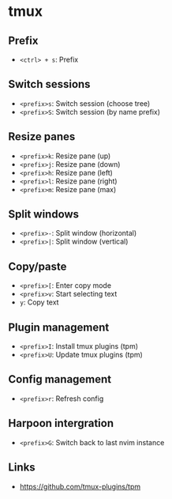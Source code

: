 # tmux

## Prefix

- `<ctrl> + s`: Prefix

## Switch sessions

- `<prefix>s`: Switch session (choose tree)
- `<prefix>S`: Switch session (by name prefix)

## Resize panes

- `<prefix>k`: Resize pane (up)
- `<prefix>j`: Resize pane (down)
- `<prefix>h`: Resize pane (left)
- `<prefix>l`: Resize pane (right)
- `<prefix>m`: Resize pane (max)

## Split windows

- `<prefix>-`: Split window (horizontal)
- `<prefix>|`: Split window (vertical)

## Copy/paste

- `<prefix>[`: Enter copy mode
- `<prefix>v`: Start selecting text
- `y`: Copy text

## Plugin management

- `<prefix>I`: Install tmux plugins (tpm)
- `<prefix>U`: Update tmux plugins (tpm)

## Config management

- `<prefix>r`: Refresh config

## Harpoon intergration

- `<prefix>G`: Switch back to last nvim instance

## Links

- https://github.com/tmux-plugins/tpm
